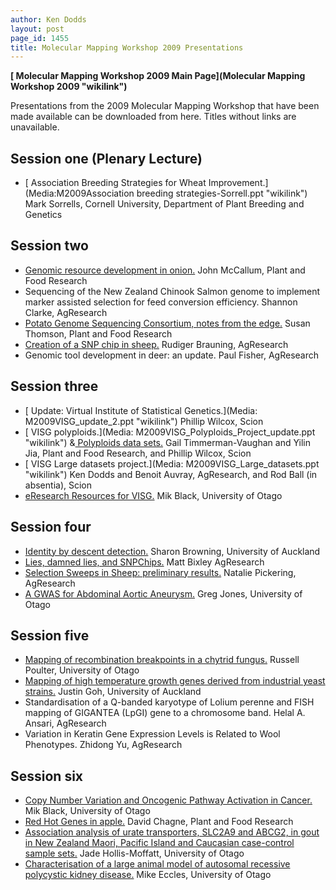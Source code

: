 ```yaml
---
author: Ken Dodds
layout: post
page_id: 1455
title: Molecular Mapping Workshop 2009 Presentations
---
```

**[ Molecular Mapping Workshop 2009 Main Page](Molecular Mapping Workshop 2009 "wikilink")**

Presentations from the 2009 Molecular Mapping Workshop that have been made available can be downloaded from here. Titles without links are unavailable.

## Session one (Plenary Lecture)

-   [ Association Breeding Strategies for Wheat Improvement.](Media:M2009Association breeding strategies-Sorrell.ppt "wikilink") Mark Sorrells, Cornell University, Department of Plant Breeding and Genetics

## Session two

-   [ Genomic resource development in onion.](Media:M2009Genomic_resource_development_in_onion-McCallum.ppt "wikilink") John McCallum, Plant and Food Research
-   Sequencing of the New Zealand Chinook Salmon genome to implement marker assisted selection for feed conversion efficiency. Shannon Clarke, AgResearch
-   [ Potato Genome Sequencing Consortium, notes from the edge.](Media:M2009Potato_genome_sequencing_-Thomson.ppt "wikilink") Susan Thomson, Plant and Food Research
-   [ Creation of a SNP chip in sheep.](Media:M2009CREATION_OF_A_SNP_CHIP_IN_SHEEP-Brauning.ppt "wikilink") Rudiger Brauning, AgResearch
-   Genomic tool development in deer: an update. Paul Fisher, AgResearch

## Session three

-   [ Update: Virtual Institute of Statistical Genetics.](Media: M2009VISG_update_2.ppt "wikilink") Phillip Wilcox, Scion
-   [ VISG polyploids.](Media: M2009VISG_Polyploids_Project_update.ppt "wikilink") &[ Polyploids data sets.](Media:M2009VISG_Polyploids_data.ppt "wikilink") Gail Timmerman-Vaughan and Yilin Jia, Plant and Food Research, and Phillip Wilcox, Scion
-   [ VISG Large datasets project.](Media: M2009VISG_Large_datasets.ppt "wikilink") Ken Dodds and Benoit Auvray, AgResearch, and Rod Ball (in absentia), Scion
-   [ eResearch Resources for VISG.](Media:M2009EResearch_resources_for_VISG-Black.pdf "wikilink") Mik Black, University of Otago

## Session four

-   [ Identity by descent detection.](Media:M2009Identity_by_descent_detection-Browning.ppt "wikilink") Sharon Browning, University of Auckland
-   [ Lies, damned lies, and SNPChips.](Media:M2009Lies_damned_lies_and_SNP_chips_-Bixley.ppt "wikilink") Matt Bixley AgResearch
-   [ Selection Sweeps in Sheep: preliminary results.](Media:M2009Selection_Sweeps_in_Sheep_-_preliminary_results_-Pickering.pdf "wikilink") Natalie Pickering, AgResearch
-   [ A GWAS for Abdominal Aortic Aneurysm.](Media:M2009GWAS_for_Abdominal_Aortic_Aneurysm-Jones.ppt "wikilink") Greg Jones, University of Otago

## Session five

-   [ Mapping of recombination breakpoints in a chytrid fungus.](Media:M2009Mapping_of_recomb_breakpoints--Poulter.ppt "wikilink") Russell Poulter, University of Otago
-   [ Mapping of high temperature growth genes derived from industrial yeast strains.](Media:M2009Mapping_of_high_temp_growth_genes-Goh.ppt "wikilink") Justin Goh, University of Auckland
-   Standardisation of a Q-banded karyotype of Lolium perenne and FISH mapping of GIGANTEA (LpGI) gene to a chromosome band. Helal A. Ansari, AgResearch
-   Variation in Keratin Gene Expression Levels is Related to Wool Phenotypes. Zhidong Yu, AgResearch

## Session six

-   [ Copy Number Variation and Oncogenic Pathway Activation in Cancer.](Media:M2009Copy_number_variation--Black.pdf "wikilink") Mik Black, University of Otago
-   [ Red Hot Genes in apple.](Media:M2009Red_Hot_genes_in_apple-Chagne.ppt "wikilink") David Chagne, Plant and Food Research
-   [ Association analysis of urate transporters, SLC2A9 and ABCG2, in gout in New Zealand Maori, Pacific Island and Caucasian case-control sample sets.](Media:M2009Association_analysis_of_urate_transp--Hollis-Moffatt.ppt "wikilink") Jade Hollis-Moffatt, University of Otago
-   [ Characterisation of a large animal model of autosomal recessive polycystic kidney disease.](Media:M2009Characterisation_of_a_large_animal_model--Eccles.ppt "wikilink") Mike Eccles, University of Otago

